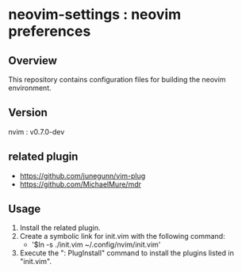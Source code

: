# neovim-settings : neovim preferences
## Overview
This repository contains configuration files for building the neovim environment. 

## Version
nvim : v0.7.0-dev

## related plugin
* https://github.com/junegunn/vim-plug
* https://github.com/MichaelMure/mdr

## Usage
1. Install the related plugin. 
1. Create a symbolic link for init.vim with the following command: 
    * '$ln -s ./init.vim ~/.config/nvim/init.vim'
1. Execute the ": PlugInstall" command to install the plugins listed in "init.vim".

